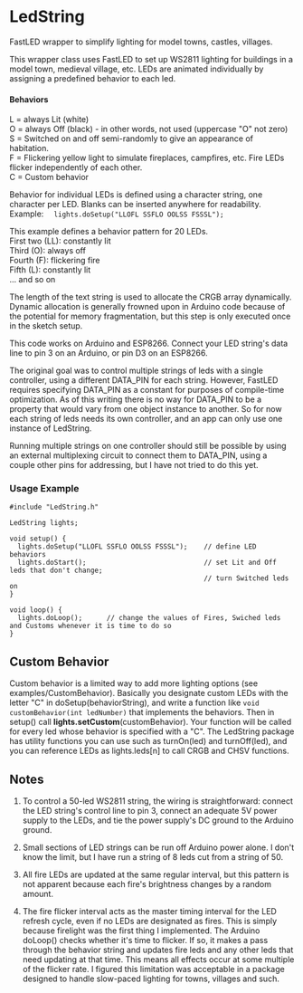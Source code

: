 # LedString
FastLED wrapper to simplify lighting for model towns, castles, villages.

This wrapper class uses FastLED to set up WS2811 lighting for buildings in a model town, medieval village, etc. 
LEDs are animated individually by assigning a predefined behavior to each led.

#### Behaviors
L = always Lit (white)  
O = always Off (black) - in other words, not used (uppercase "O" not zero)  
S = Switched on and off semi-randomly to give an appearance of habitation.  
F = Flickering yellow light to simulate fireplaces, campfires, etc. Fire LEDs flicker independently of each other.   
C = Custom behavior

Behavior for individual LEDs is defined using a character string, one character per LED. Blanks can be inserted anywhere for readability. Example: ```  lights.doSetup("LLOFL SSFLO OOLSS FSSSL");```
    
This example defines a behavior pattern for 20 LEDs.  
  First two (LL): constantly lit  
  Third (O): always off  
  Fourth (F): flickering fire  
  Fifth (L): constantly lit  
  ... and so on
  
The length of the text string is used to allocate the CRGB array dynamically. Dynamic allocation is generally frowned upon 
in Arduino code because of the potential for memory fragmentation, but this step is only executed once in the sketch setup.

This code works on Arduino and ESP8266. Connect your LED string's data line to pin 3 on an Arduino, or pin D3 on an ESP8266. 

The original goal was to control multiple strings of leds with a single controller, using a different DATA_PIN for each string. However, FastLED requires specifying DATA_PIN as a constant for purposes of compile-time optimization. 
As of this writing there is no way for DATA_PIN to be a property that would vary from one object instance to another. 
So for now each string of leds needs its own controller, and an app can only use one instance of LedString. 

Running multiple strings on one controller should still be possible by using an external multiplexing circuit to connect them to DATA_PIN, using a couple other pins for addressing, but I have not tried to do this yet. 

### Usage Example

```
#include "LedString.h"

LedString lights;

void setup() {
  lights.doSetup("LLOFL SSFLO OOLSS FSSSL");    // define LED behaviors
  lights.doStart();                             // set Lit and Off leds that don't change;
                                                // turn Switched leds on
} 

void loop() {
  lights.doLoop();      // change the values of Fires, Swiched leds and Customs whenever it is time to do so
}
```

## Custom Behavior
Custom behavior is a limited way to add more lighting options (see examples/CustomBehavior). Basically you designate custom LEDs with the letter "C" in doSetup(behaviorString), and write a function like ```void customBehavior(int ledNumber)``` that implements the behaviors. Then in setup() call **lights.setCustom**(customBehavior). Your function will be called for every led whose behavior is specified with a "C". The LedString package has utility functions you can use such as turnOn(led) and turnOff(led), and you can reference LEDs as lights.leds[n] to call CRGB and CHSV functions.  

## Notes
1. To control a 50-led WS2811 string, the wiring is straightforward: connect the LED string's control line to pin 3, connect an adequate 5V power supply to the LEDs, and tie the power supply's DC ground to the Arduino ground.  

2. Small sections of LED strings can be run off Arduino power alone. I don't know the limit, but I have run a string of 8 leds cut from a string of 50. 

3. All fire LEDs are updated at the same regular interval, but this pattern is not apparent because each fire's brightness changes by a random amount. 

4. The fire flicker interval acts as the master timing interval for the LED refresh cycle, even if no LEDs are designated as fires. This is simply because firelight was the first thing I implemented. The Arduino doLoop() checks whether it's time to flicker. If so, it makes a pass through the behavior string and updates fire leds and any other leds that need updating at that time. This means all effects occur at some multiple of the flicker rate. I figured this limitation was acceptable in a package designed to handle slow-paced lighting for towns, villages and such. 
